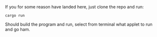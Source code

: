 If you for some reason have landed here, just clone the repo and run:

```
cargo run
```
Should build the program and run, select from terminal what applet to run and go ham.
